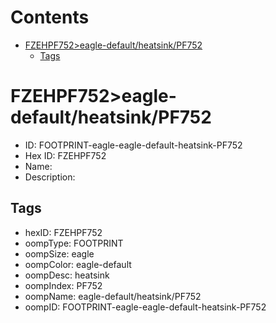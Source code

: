 



Contents
========

* [FZEHPF752>eagle-default/heatsink/PF752](#fzehpf752eagle-defaultheatsinkpf752)
	* [Tags](#tags)

# FZEHPF752>eagle-default/heatsink/PF752

- ID: FOOTPRINT-eagle-eagle-default-heatsink-PF752
- Hex ID: FZEHPF752
- Name: 
- Description: 

## Tags

- hexID: FZEHPF752
- oompType: FOOTPRINT
- oompSize: eagle
- oompColor: eagle-default
- oompDesc: heatsink
- oompIndex: PF752
- oompName: eagle-default/heatsink/PF752
- oompID: FOOTPRINT-eagle-eagle-default-heatsink-PF752
